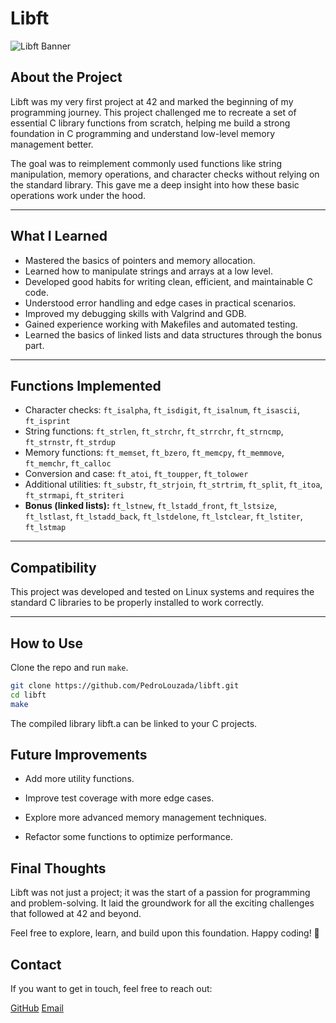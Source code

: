# Libft

![Libft Banner](https://pbs.twimg.com/media/FfrpflDXoAUGJ6y?format=jpg&name=4096x4096)

## About the Project

Libft was my very first project at 42 and marked the beginning of my programming journey. This project challenged me to recreate a set of essential C library functions from scratch, helping me build a strong foundation in C programming and understand low-level memory management better.

The goal was to reimplement commonly used functions like string manipulation, memory operations, and character checks without relying on the standard library. This gave me a deep insight into how these basic operations work under the hood.

---

## What I Learned

- Mastered the basics of pointers and memory allocation.
- Learned how to manipulate strings and arrays at a low level.
- Developed good habits for writing clean, efficient, and maintainable C code.
- Understood error handling and edge cases in practical scenarios.
- Improved my debugging skills with Valgrind and GDB.
- Gained experience working with Makefiles and automated testing.
- Learned the basics of linked lists and data structures through the bonus part.

---

## Functions Implemented

- Character checks: `ft_isalpha`, `ft_isdigit`, `ft_isalnum`, `ft_isascii`, `ft_isprint`
- String functions: `ft_strlen`, `ft_strchr`, `ft_strrchr`, `ft_strncmp`, `ft_strnstr`, `ft_strdup`
- Memory functions: `ft_memset`, `ft_bzero`, `ft_memcpy`, `ft_memmove`, `ft_memchr`, `ft_calloc`
- Conversion and case: `ft_atoi`, `ft_toupper`, `ft_tolower`
- Additional utilities: `ft_substr`, `ft_strjoin`, `ft_strtrim`, `ft_split`, `ft_itoa`, `ft_strmapi`, `ft_striteri`
- **Bonus (linked lists):** `ft_lstnew`, `ft_lstadd_front`, `ft_lstsize`, `ft_lstlast`, `ft_lstadd_back`, `ft_lstdelone`, `ft_lstclear`, `ft_lstiter`, `ft_lstmap`

---

## Compatibility

This project was developed and tested on Linux systems and requires the standard C libraries to be properly installed to work correctly.

---

## How to Use

Clone the repo and run `make`.

```bash
git clone https://github.com/PedroLouzada/libft.git
cd libft
make
```
The compiled library libft.a can be linked to your C projects.
## Future Improvements

- Add more utility functions.

- Improve test coverage with more edge cases.

- Explore more advanced memory management techniques.

- Refactor some functions to optimize performance.

## Final Thoughts

Libft was not just a project; it was the start of a passion for programming and problem-solving. It laid the groundwork for all the exciting challenges that followed at 42 and beyond.

Feel free to explore, learn, and build upon this foundation. Happy coding! 🚀
## Contact

If you want to get in touch, feel free to reach out:

[GitHub](https://github.com/PedroLouzada) 
[Email](mailto:pedrolouzada17@gmail.com)
